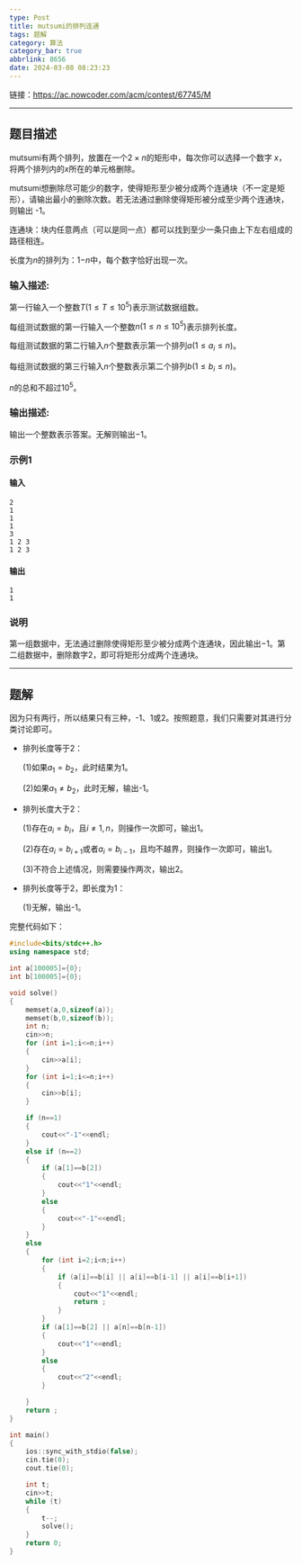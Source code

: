 ```yaml
---
type: Post
title: mutsumi的排列连通
tags: 题解
category: 算法
category_bar: true
abbrlink: 8656
date: 2024-03-08 08:23:23
---
```


链接：<https://ac.nowcoder.com/acm/contest/67745/M>

---

## 题目描述

mutsumi有两个排列，放置在一个$2×n$的矩形中，每次你可以选择一个数字 $x$，将两个排列内的$x$所在的单元格删除。

mutsumi想删除尽可能少的数字，使得矩形至少被分成两个连通块（不一定是矩形），请输出最小的删除次数。若无法通过删除使得矩形被分成至少两个连通块，则输出 -1。

连通块：块内任意两点（可以是同一点）都可以找到至少一条只由上下左右组成的路径相连。

长度为$n$的排列为：$1$$-$$n$中，每个数字恰好出现一次。

### **输入描述:**

第一行输入一个整数$T(1 \leq T \leq 10^5)$表示测试数据组数。

每组测试数据的第一行输入一个整数$n(1 \leq n \leq 10^5)$表示排列长度。

每组测试数据的第二行输入$n$个整数表示第一个排列$a(1 \leq a_i \leq n)$。

每组测试数据的第三行输入$n$个整数表示第二个排列$b(1 \leq b_i \leq n)$。

$n$的总和不超过$10^5$。

### **输出描述:**

输出一个整数表示答案。无解则输出$-1$。

### 示例1

#### 输入

```Plain text
2
1
1
1
3
1 2 3
1 2 3
```

#### 输出

```Plain text
1
1
```

### 说明

第一组数据中，无法通过删除使得矩形至少被分成两个连通块，因此输出$-1$。第二组数据中，删除数字$2$，即可将矩形分成两个连通块。

---

## 题解

因为只有两行，所以结果只有三种，-1、1或2。按照题意，我们只需要对其进行分类讨论即可。

- 排列长度等于2：

    (1)如果$a_1= b_2$，此时结果为1。

    (2)如果$a_1\neq b_2$，此时无解，输出-1。

- 排列长度大于2：

    (1)存在$a_i=b_i$，且$i\neq 1,n$，则操作一次即可，输出1。

    (2)存在$a_i=b_{i+1}$或者$a_i=b_{i-1}$，且均不越界，则操作一次即可，输出1。

    (3)不符合上述情况，则需要操作两次，输出2。

- 排列长度等于2，即长度为1：

    (1)无解，输出-1。

完整代码如下：

```cpp
#include<bits/stdc++.h>
using namespace std;

int a[100005]={0};
int b[100005]={0};

void solve()
{
    memset(a,0,sizeof(a));
    memset(b,0,sizeof(b));
    int n;
    cin>>n;
    for (int i=1;i<=n;i++)
    {
        cin>>a[i];
    }
    for (int i=1;i<=n;i++)
    {
        cin>>b[i];
    }

    if (n==1)
    {
        cout<<"-1"<<endl;
    }
    else if (n==2)
    {
        if (a[1]==b[2])
        {
            cout<<"1"<<endl;
        }
        else
        {
            cout<<"-1"<<endl;
        }
    }
    else
    {
        for (int i=2;i<n;i++)
        {
            if (a[i]==b[i] || a[i]==b[i-1] || a[i]==b[i+1])
            {
                cout<<"1"<<endl;
                return ;
            }
        }
        if (a[1]==b[2] || a[n]==b[n-1])
        {
            cout<<"1"<<endl;
        }
        else
        {
            cout<<"2"<<endl;
        }

    }
    return ;
}

int main()
{
    ios::sync_with_stdio(false);
    cin.tie(0);
    cout.tie(0);

    int t;
    cin>>t;
    while (t)
    {
        t--;
        solve();
    }
    return 0;
}
```
